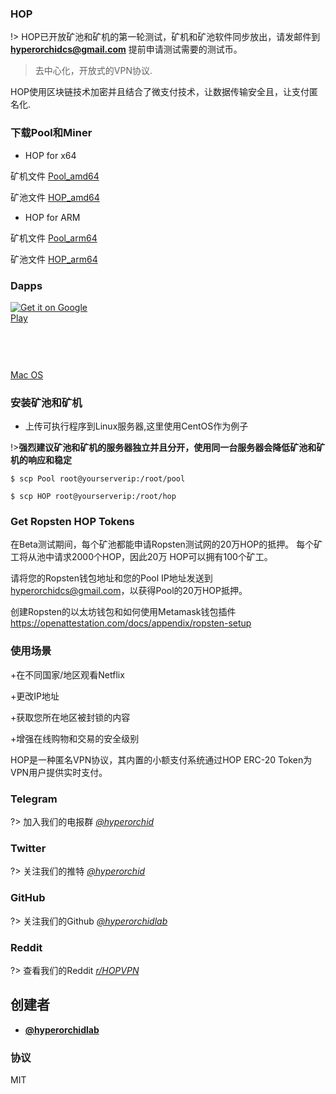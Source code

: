 ### HOP

!> HOP已开放矿池和矿机的第一轮测试，矿机和矿池软件同步放出，请发邮件到 **hyperorchidcs@gmail.com** 提前申请测试需要的测试币。

> 去中心化，开放式的VPN协议.

HOP使用区块链技术加密并且结合了微支付技术，让数据传输安全且，让支付匿名化.

### 下载Pool和Miner

+ HOP for x64

矿机文件  [Pool_amd64](_media/Pool_amd64 ':ignore')

矿池文件  [HOP_amd64](_media/HOP_amd64 ':ignore')


+ HOP for ARM

矿机文件  [Pool_arm64](_media/Pool_arm64 ':ignore')

矿池文件  [HOP_arm64](_media/HOP_arm64 ':ignore')

### Dapps


<a href='https://play.google.com/store/apps/details?id=com.hop.pirate&pcampaignid=pcampaignidMKT-Other-global-all-co-prtnr-py-PartBadge-Mar2515-1' style="width:135px;height:40px;display: inline-block;"><img alt='Get it on Google Play' src='https://play.google.com/intl/en_us/badges/static/images/badges/en_badge_web_generic.png'/></a>


<a href="https://apps.apple.com/us/app/%E6%B5%B7%E7%9B%97vn/id1521121265?mt=8" style="display:inline-block;overflow:hidden;background:url(https://linkmaker.itunes.apple.com/en-us/badge-lrg.svg?releaseDate=2020-07-20&kind=iossoftware&bubble=apple_music) no-repeat;width:135px;height:40px;"></a>

<a href="https://a0a63d65-7b07-4b71-9ec7-808d96916969.usrfiles.com/archives/a0a63d_7316ae011f0e4770878192986ab1d832.zip">Mac OS</a>


### 安装矿池和矿机

+ 上传可执行程序到Linux服务器,这里使用CentOS作为例子

!>**强烈建议矿池和矿机的服务器独立并且分开，使用同一台服务器会降低矿池和矿机的响应和稳定**

```console
$ scp Pool root@yourserverip:/root/pool
```

```console
$ scp HOP root@yourserverip:/root/hop
```

### Get Ropsten HOP Tokens

在Beta测试期间，每个矿池都能申请Ropsten测试网的20万HOP的抵押。 每个矿工将从池中请求2000个HOP，因此20万 HOP可以拥有100个矿工。

请将您的Ropsten钱包地址和您的Pool IP地址发送到 hyperorchidcs@gmail.com，以获得Pool的20万HOP抵押。

创建Ropsten的以太坊钱包和如何使用Metamask钱包插件 https://openattestation.com/docs/appendix/ropsten-setup

### 使用场景

+在不同国家/地区观看Netflix

+更改IP地址

+获取您所在地区被封锁的内容

+增强在线购物和交易的安全级别


HOP是一种匿名VPN协议，其内置的小额支付系统通过HOP ERC-20 Token为VPN用户提供实时支付。

### Telegram
?> 加入我们的电报群 *[@hyperorchid ](https://t.me/hopcommunity)*
### Twitter
?> 关注我们的推特 *[@hyperorchid ](https://twitter.com/hyperorchid)*
### GitHub
?> 关注我们的Github *[@hyperorchidlab ](https://github.com/hyperorchidlab/)*
### Reddit
?> 查看我们的Reddit *[r/HOPVPN ](https://www.reddit.com/r/HOPVPN/)*


## 创建者
- **[@hyperorchidlab](https://github.com/hyperorchidlab/)**

### 协议

MIT